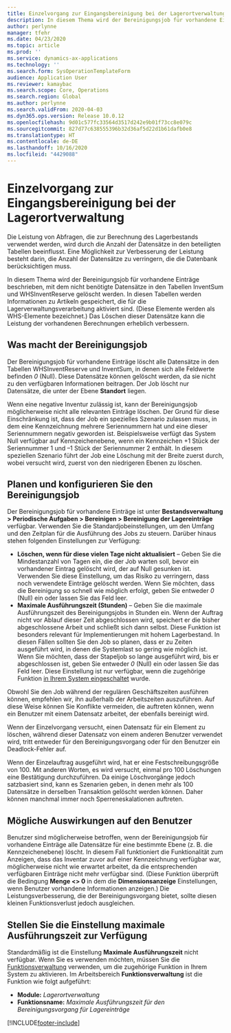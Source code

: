 ```yaml
---
title: Einzelvorgang zur Eingangsbereinigung bei der Lagerortverwaltung
description: In diesem Thema wird der Bereinigungsjob für vorhandene Einträge beschrieben, mit dem die Systemleistung verbessert werden kann, indem verwandte, aber nicht benötigte Datensätze identifiziert und gelöscht werden.
author: perlynne
manager: tfehr
ms.date: 04/23/2020
ms.topic: article
ms.prod: ''
ms.service: dynamics-ax-applications
ms.technology: ''
ms.search.form: SysOperationTemplateForm
audience: Application User
ms.reviewer: kamaybac
ms.search.scope: Core, Operations
ms.search.region: Global
ms.author: perlynne
ms.search.validFrom: 2020-04-03
ms.dyn365.ops.version: Release 10.0.12
ms.openlocfilehash: 9d01c577fc33564d3517d242e9b01f73cc8e079c
ms.sourcegitcommit: 827d77c638555396b32d36af5d22d1b61dafb0e8
ms.translationtype: HT
ms.contentlocale: de-DE
ms.lasthandoff: 10/16/2020
ms.locfileid: "4429088"
---
```

# <a name="warehouse-management-on-hand-entries-cleanup-job"></a>Einzelvorgang zur Eingangsbereinigung bei der Lagerortverwaltung

Die Leistung von Abfragen, die zur Berechnung des Lagerbestands verwendet werden, wird durch die Anzahl der Datensätze in den beteiligten Tabellen beeinflusst. Eine Möglichkeit zur Verbesserung der Leistung besteht darin, die Anzahl der Datensätze zu verringern, die die Datenbank berücksichtigen muss.

In diesem Thema wird der Bereinigungsjob für vorhandene Einträge beschrieben, mit dem nicht benötigte Datensätze in den Tabellen InventSum und WHSInventReserve gelöscht werden. In diesen Tabellen werden Informationen zu Artikeln gespeichert, die für die Lagerverwaltungsverarbeitung aktiviert sind. (Diese Elemente werden als WHS-Elemente bezeichnet.) Das Löschen dieser Datensätze kann die Leistung der vorhandenen Berechnungen erheblich verbessern.

## <a name="what-the-cleanup-job-does"></a>Was macht der Bereinigungsjob

Der Bereinigungsjob für vorhandene Einträge löscht alle Datensätze in den Tabellen WHSInventReserve und InventSum, in denen sich alle Feldwerte befinden *0* (Null). Diese Datensätze können gelöscht werden, da sie nicht zu den verfügbaren Informationen beitragen. Der Job löscht nur Datensätze, die unter der Ebene **Standort** liegen.

Wenn eine negative Inventur zulässig ist, kann der Bereinigungsjob möglicherweise nicht alle relevanten Einträge löschen. Der Grund für diese Einschränkung ist, dass der Job ein spezielles Szenario zulassen muss, in dem eine Kennzeichnung mehrere Seriennummern hat und eine dieser Seriennummern negativ geworden ist. Beispielsweise verfügt das System Null verfügbar auf Kennzeichenebene, wenn ein Kennzeichen +1 Stück der Seriennummer 1 und –1 Stück der Seriennummer 2 enthält. In diesem speziellen Szenario führt der Job eine Löschung mit der Breite zuerst durch, wobei versucht wird, zuerst von den niedrigeren Ebenen zu löschen.

## <a name="schedule-and-configure-the-cleanup-job"></a>Planen und konfigurieren Sie den Bereinigungsjob

Der Bereinigungsjob für vorhandene Einträge ist unter **Bestandsverwaltung \> Periodische Aufgaben \> Bereinigen \> Bereinigung der Lagereinträge** verfügbar. Verwenden Sie die Standardjobeinstellungen, um den Umfang und den Zeitplan für die Ausführung des Jobs zu steuern. Darüber hinaus stehen folgenden Einstellungen zur Verfügung:

- **Löschen, wenn für diese vielen Tage nicht aktualisiert** – Geben Sie die Mindestanzahl von Tagen ein, die der Job warten soll, bevor ein vorhandener Eintrag gelöscht wird, der auf Null gesunken ist. Verwenden Sie diese Einstellung, um das Risiko zu verringern, dass noch verwendete Einträge gelöscht werden. Wenn Sie möchten, dass die Bereinigung so schnell wie möglich erfolgt, geben Sie entweder *0* (Null) ein oder lassen Sie das Feld leer.
- **Maximale Ausführungszeit (Stunden)** – Geben Sie die maximale Ausführungszeit des Bereinigungsjobs in Stunden ein. Wenn der Auftrag nicht vor Ablauf dieser Zeit abgeschlossen wird, speichert er die bisher abgeschlossene Arbeit und schließt sich dann selbst. Diese Funktion ist besonders relevant für Implementierungen mit hohem Lagerbestand. In diesen Fällen sollten Sie den Job so planen, dass er zu Zeiten ausgeführt wird, in denen die Systemlast so gering wie möglich ist. Wenn Sie möchten, dass der Stapeljob so lange ausgeführt wird, bis er abgeschlossen ist, geben Sie entweder *0* (Null) ein oder lassen Sie das Feld leer. Diese Einstellung ist nur verfügbar, wenn die zugehörige Funktion [in Ihrem System eingeschaltet](#max-execution-time) wurde.

Obwohl Sie den Job während der regulären Geschäftszeiten ausführen können, empfehlen wir, ihn außerhalb der Arbeitszeiten auszuführen. Auf diese Weise können Sie Konflikte vermeiden, die auftreten können, wenn ein Benutzer mit einem Datensatz arbeitet, der ebenfalls bereinigt wird.

Wenn der Einzelvorgang versucht, einen Datensatz für ein Element zu löschen, während dieser Datensatz von einem anderen Benutzer verwendet wird, tritt entweder für den Bereinigungsvorgang oder für den Benutzer ein Deadlock-Fehler auf.

Wenn der Einzelauftrag ausgeführt wird, hat er eine Festschreibungsgröße von 100. Mit anderen Worten, es wird versucht, einmal pro 100 Löschungen eine Bestätigung durchzuführen. Da einige Löschvorgänge jedoch satzbasiert sind, kann es Szenarien geben, in denen mehr als 100 Datensätze in derselben Transaktion gelöscht werden können. Daher können manchmal immer noch Sperreneskalationen auftreten.

## <a name="possible-user-impact"></a>Mögliche Auswirkungen auf den Benutzer

Benutzer sind möglicherweise betroffen, wenn der Bereinigungsjob für vorhandene Einträge alle Datensätze für eine bestimmte Ebene (z. B. die Kennzeichenebene) löscht. In diesem Fall funktioniert die Funktionalität zum Anzeigen, dass das Inventar zuvor auf einer Kennzeichnung verfügbar war, möglicherweise nicht wie erwartet arbeitet, da die entsprechenden verfügbaren Einträge nicht mehr verfügbar sind. (Diese Funktion überprüft die Bedingung **Menge \<\> 0** in dem die **Dimensionsanzeige** Einstellungen, wenn Benutzer vorhandene Informationen anzeigen.) Die Leistungsverbesserung, die der Bereinigungsvorgang bietet, sollte diesen kleinen Funktionsverlust jedoch ausgleichen.

## <a name="make-the-maximum-execution-time-setting-available"></a><a name="max-execution-time"></a>Stellen Sie die Einstellung maximale Ausführungszeit zur Verfügung

Standardmäßig ist die Einstellung **Maximale Ausführungszeit** nicht verfügbar. Wenn Sie es verwenden möchten, müssen Sie die [Funktionsverwaltung](../../fin-ops-core/fin-ops/get-started/feature-management/feature-management-overview.md) verwenden, um die zugehörige Funktion in Ihrem System zu aktivieren. Im Arbeitsbereich **Funktionsverwaltung** ist die Funktion wie folgt aufgeführt:

- **Module:** *Lagerortverwaltung*
- **Funktionsname:** *Maximale Ausführungszeit für den Bereinigungsvorgang für Lagereinträge*


[!INCLUDE[footer-include](../../includes/footer-banner.md)]
